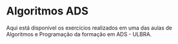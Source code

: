 # Algoritmos ADS
Aqui está disponivel os exercícios realizados em uma das aulas de Algoritmos e Programação da formação em ADS - ULBRA.
